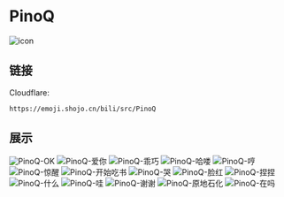 # PinoQ
![icon](https://emoji.shojo.cn/bili/src/PinoQ/icon.png)
## 链接
Cloudflare:
```
https://emoji.shojo.cn/bili/src/PinoQ
```
## 展示
![PinoQ-OK](https://emoji.shojo.cn/bili/src/PinoQ/PinoQ-OK.png)
![PinoQ-爱你](https://emoji.shojo.cn/bili/src/PinoQ/PinoQ-爱你.png)
![PinoQ-乖巧](https://emoji.shojo.cn/bili/src/PinoQ/PinoQ-乖巧.png)
![PinoQ-哈喽](https://emoji.shojo.cn/bili/src/PinoQ/PinoQ-哈喽.png)
![PinoQ-哼](https://emoji.shojo.cn/bili/src/PinoQ/PinoQ-哼.png)
![PinoQ-惊醒](https://emoji.shojo.cn/bili/src/PinoQ/PinoQ-惊醒.png)
![PinoQ-开始吃书](https://emoji.shojo.cn/bili/src/PinoQ/PinoQ-开始吃书.png)
![PinoQ-哭](https://emoji.shojo.cn/bili/src/PinoQ/PinoQ-哭.png)
![PinoQ-脸红](https://emoji.shojo.cn/bili/src/PinoQ/PinoQ-脸红.png)
![PinoQ-捏捏](https://emoji.shojo.cn/bili/src/PinoQ/PinoQ-捏捏.png)
![PinoQ-什么](https://emoji.shojo.cn/bili/src/PinoQ/PinoQ-什么.png)
![PinoQ-哇](https://emoji.shojo.cn/bili/src/PinoQ/PinoQ-哇.png)
![PinoQ-谢谢](https://emoji.shojo.cn/bili/src/PinoQ/PinoQ-谢谢.png)
![PinoQ-原地石化](https://emoji.shojo.cn/bili/src/PinoQ/PinoQ-原地石化.png)
![PinoQ-在吗](https://emoji.shojo.cn/bili/src/PinoQ/PinoQ-在吗.png)
